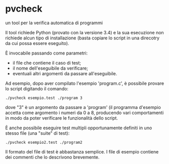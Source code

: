 # pvcheck
un tool per la verifica automatica di programmi

Il tool richiede Python (provato con la versione 3.4) e la sua esecuzione non richiede alcun tipo di installazione
(basta copiare lo script in una direcotry da cui possa essere eseguito).

È invocabile passando come parametri:
- il file che contiene il caso di test;
- il nome dell'eseguibile da verificare;
- eventuali altri argomenti da passare all'eseguibile.

Ad esempio, dopo aver compilato l'esempio 'program.c', è possibile
provare lo script digitando il comando:

```
./pvcheck esempio.test ./program 3
```

dove "3" è un argomento da passare a 'program' (il programma
d'esempio accetta come argomento i numeri da 0 a 8, producendo vari
comportamenti in modo da poter verificare le funzionalità dello
script.

È anche possibile eseguire test multipli opportunamente definiti in
uno stesso file (una "suite" di test):

```
./pvcheck esempio2.test ./program2
```    

Il formato del file di test è abbastanza semplice.  I file di
esempio contiene dei commenti che lo descrivono brevemente.
